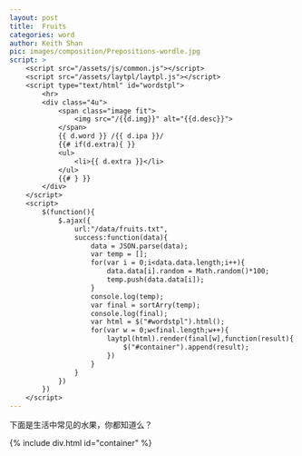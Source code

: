 ```yaml
---
layout: post
title:  Fruits
categories: word
author: Keith Shan
pic: images/composition/Prepositions-wordle.jpg
script: >
    <script src="/assets/js/common.js"></script>
    <script src="/assets/laytpl/laytpl.js"></script>
    <script type="text/html" id="wordstpl">
        <hr>
        <div class="4u">
            <span class="image fit">
                <img src="/{{d.img}}" alt="{{d.desc}}">
            </span>
            {{ d.word }} /{{ d.ipa }}/
            {{# if(d.extra){ }}
            <ul>
                <li>{{ d.extra }}</li>
            </ul>
            {{# } }}
        </div>
    </script>
    <script>
        $(function(){
            $.ajax({
                url:"/data/fruits.txt",
                success:function(data){
                    data = JSON.parse(data);
                    var temp = [];
                    for(var i = 0;i<data.data.length;i++){
                        data.data[i].random = Math.random()*100;
                        temp.push(data.data[i]);
                    }
                    console.log(temp);
                    var final = sortArry(temp);
                    console.log(final);
                    var html = $("#wordstpl").html();
                    for(var w = 0;w<final.length;w++){
                        laytpl(html).render(final[w],function(result){
                            $("#container").append(result);
                        })
                    }
                }
            })
        })
    </script>
---
```


下面是生活中常见的水果，你都知道么？

<!--more-->

{% include div.html id="container" %}


